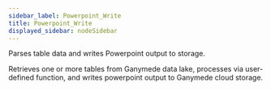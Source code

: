 ```yaml
---
sidebar_label: Powerpoint_Write
title: Powerpoint_Write
displayed_sidebar: nodeSidebar
---
```


Parses table data and writes Powerpoint output to storage.

Retrieves one or more tables from Ganymede data lake, processes via user-defined function,
and writes powerpoint output to Ganymede cloud storage.